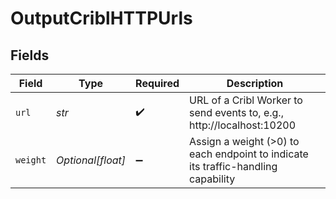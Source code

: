 # OutputCriblHTTPUrls


## Fields

| Field                                                                             | Type                                                                              | Required                                                                          | Description                                                                       |
| --------------------------------------------------------------------------------- | --------------------------------------------------------------------------------- | --------------------------------------------------------------------------------- | --------------------------------------------------------------------------------- |
| `url`                                                                             | *str*                                                                             | :heavy_check_mark:                                                                | URL of a Cribl Worker to send events to, e.g., http://localhost:10200             |
| `weight`                                                                          | *Optional[float]*                                                                 | :heavy_minus_sign:                                                                | Assign a weight (>0) to each endpoint to indicate its traffic-handling capability |